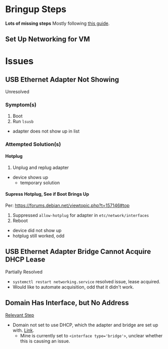 # Bringup Steps

**Lots of missing steps**
Mostly following [this guide](https://community.home-assistant.io/t/install-home-assistant-os-with-kvm-on-ubuntu-headless-cli-only/254941).

## Set Up Networking for VM



# Issues

## USB Ethernet Adapter Not Showing

Unresolved

### Symptom(s)
1. Boot
1. Run `lsusb`

* adapter does not show up in list

### Attempted Solution(s)

#### Hotplug

1. Unplug and replug adapter

* device shows up
  * temporary solution

#### Supress Hotplug, See if Boot Brings Up

Per: https://forums.debian.net/viewtopic.php?t=157146#top
1. Suppressed `allow-hotplug` for adapter in `etc/network/interfaces`
2. Reboot

* device did not show up
* hotplug still worked, odd
  

## USB Ethernet Adapter Bridge Cannot Acquire DHCP Lease

Partially Resolved

* `systemctl restart networking.service` resolved issue, lease acquired.
* Would like to automate acquisition, odd that it didn't work.


## Domain Has Interface, but No Address

[Relevant Step](#set-up-networking-for-vm)

* Domain not set to use DHCP, which the adapter and bridge are set up with. [Link](https://stackoverflow.com/questions/73549741/virsh-domifaddr-domain-name-does-not-show-kvm-ips).
  * Mine is currently set to `<interface type='bridge'>`, unclear whether this is causing an issue.

